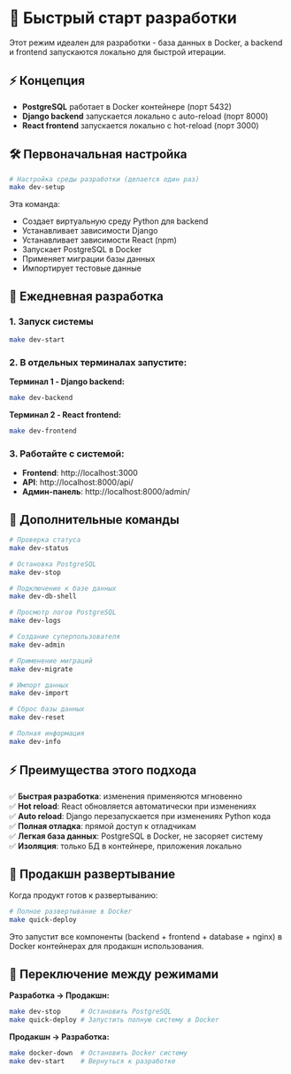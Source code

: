 # 🚀 Быстрый старт разработки

Этот режим идеален для разработки - база данных в Docker, а backend и frontend запускаются локально для быстрой итерации.

## ⚡ Концепция

- **PostgreSQL** работает в Docker контейнере (порт 5432)
- **Django backend** запускается локально с auto-reload (порт 8000)  
- **React frontend** запускается локально с hot-reload (порт 3000)

## 🛠️ Первоначальная настройка

```bash
# Настройка среды разработки (делается один раз)
make dev-setup
```

Эта команда:
- Создает виртуальную среду Python для backend
- Устанавливает зависимости Django
- Устанавливает зависимости React (npm)
- Запускает PostgreSQL в Docker
- Применяет миграции базы данных
- Импортирует тестовые данные

## 🚀 Ежедневная разработка

### 1. Запуск системы
```bash
make dev-start
```

### 2. В отдельных терминалах запустите:

**Терминал 1 - Django backend:**
```bash
make dev-backend
```

**Терминал 2 - React frontend:**
```bash
make dev-frontend
```

### 3. Работайте с системой:
- **Frontend**: http://localhost:3000
- **API**: http://localhost:8000/api/
- **Админ-панель**: http://localhost:8000/admin/

## 🔧 Дополнительные команды

```bash
# Проверка статуса
make dev-status

# Остановка PostgreSQL
make dev-stop

# Подключение к базе данных
make dev-db-shell

# Просмотр логов PostgreSQL
make dev-logs

# Создание суперпользователя
make dev-admin

# Применение миграций
make dev-migrate

# Импорт данных
make dev-import

# Сброс базы данных
make dev-reset

# Полная информация
make dev-info
```

## ⚡ Преимущества этого подхода

✅ **Быстрая разработка**: изменения применяются мгновенно  
✅ **Hot reload**: React обновляется автоматически при изменениях  
✅ **Auto reload**: Django перезапускается при изменениях Python кода  
✅ **Полная отладка**: прямой доступ к отладчикам  
✅ **Легкая база данных**: PostgreSQL в Docker, не засоряет систему  
✅ **Изоляция**: только БД в контейнере, приложения локально  

## 🐳 Продакшн развертывание

Когда продукт готов к развертыванию:

```bash
# Полное развертывание в Docker
make quick-deploy
```

Это запустит все компоненты (backend + frontend + database + nginx) в Docker контейнерах для продакшн использования.

## 🔄 Переключение между режимами

**Разработка → Продакшн:**
```bash
make dev-stop     # Остановить PostgreSQL
make quick-deploy # Запустить полную систему в Docker
```

**Продакшн → Разработка:**
```bash
make docker-down  # Остановить Docker систему
make dev-start    # Вернуться к разработке
``` 